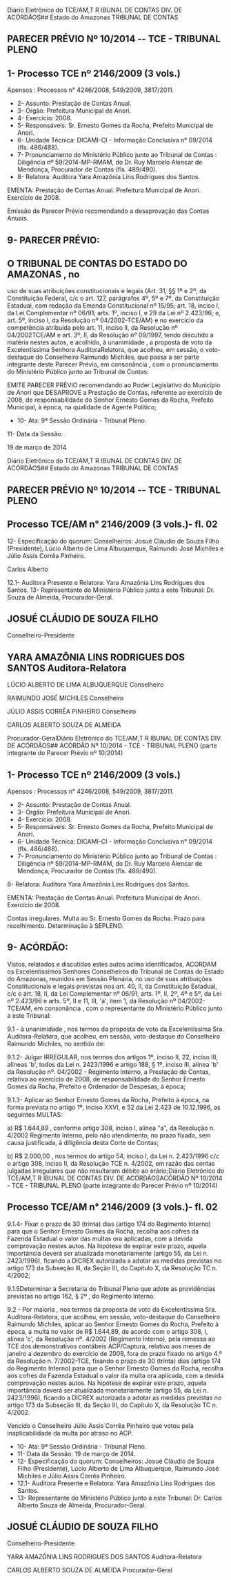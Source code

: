 Diário Eletrônico do TCE/AM,T R IBUNAL DE CONTAS DIV. DE ACÓRDÃOS## Estado do Amazonas TRIBUNAL DE CONTAS

## PARECER PRÉVIO Nº 10/2014 -- TCE - TRIBUNAL PLENO

## 1- Processo TCE nº 2146/2009 (3 vols.)

Apensos : Processos n° 4246/2008, 549/2009, 3817/2011.

- 2- Assunto: Prestação de Contas Anual.
- 3- Órgão: Prefeitura Municipal de Anori.
- 4- Exercício: 2008.
- 5- Responsáveis: Sr. Ernesto Gomes da Rocha, Prefeito Municipal de Anori.
- 6- Unidade Técnica: DICAMI-CI - Informação Conclusiva n° 09/2014 (fls. 486/488).
- 7- Pronunciamento do Ministério Público junto ao Tribunal de Contas : Diligência nº 59/2014-MP-RMAM,  do  Dr.  Ruy  Marcelo  Alencar  de  Mendonça,  Procurador  de  Contas (fls. 489/490).
- 8- Relatora: Auditora Yara Amazônia Lins Rodrigues dos Santos.

EMENTA: Prestação  de  Contas  Anual.  Prefeitura Municipal de Anori. Exercício de 2008.

Emissão de Parecer Prévio recomendando a desaprovação das Contas Anuais.

## 9- PARECER PRÉVIO:

## O TRIBUNAL DE CONTAS DO ESTADO DO AMAZONAS ,  no

uso  de  suas  atribuições  constitucionais  e  legais  (Art.  31,  §§  1º  e  2º,  da  Constituição Federal, c/c o art. 127, parágrafos 4º, 5º e 7º, da Constituição Estadual, com redação da Emenda Constitucional nº 15/95; art. 18, inciso I, da Lei Complementar nº 06/91; arts. 1º, inciso I, e 29 da Lei nº 2.423/96; e, art. 5º, inciso I, da Resolução nº 04/2002-TCE/AM) e no exercício da competência atribuída pelo art. 11, inciso II, da Resolução nº 04/2002TCE/AM e art. 3º, II, da Resolução nº 09/1997, tendo discutido a matéria nestes autos, e acolhido, à  unanimidade , a  proposta  de  voto  da  Excelentíssima  Senhora  AuditoraRelatora, que acolheu, em sessão, o voto-destaque do Conselheiro Raimundo  Michiles, que  passa  a  ser  parte  integrante  deste  Parecer  Prévio, em  consonância , com  o pronunciamento do Ministério Público junto ao Tribunal de Contas:

EMITE PARECER PRÉVIO recomendando ao Poder Legislativo do Município de Anori que DESAPROVE a Prestação de Contas, referente ao exercício de 2008, de responsabilidade do Senhor Ernesto Gomes da Rocha, Prefeito Municipal, à época, na qualidade de Agente Político;

- 10- Ata: 9ª Sessão Ordinária - Tribunal Pleno.

11- Data da Sessão:

19 de março de 2014.

Diário Eletrônico do TCE/AM,T R IBUNAL DE CONTAS DIV. DE ACÓRDÃOS## Estado do Amazonas TRIBUNAL DE CONTAS

## PARECER PRÉVIO Nº 10/2014 -- TCE - TRIBUNAL PLENO

## Processo TCE/AM n° 2146/2009 (3 vols.)- fl. 02

12- Especificação do quorum: Conselheiros: Josué Cláudio de Souza Filho (Presidente), Lúcio  Alberto  de  Lima  Albuquerque,  Raimundo  José  Michiles  e  Júlio  Assis  Corrêa Pinheiro.

Carlos  Alberto

12.1- Auditora Presente e Relatora: Yara Amazônia Lins Rodrigues dos Santos. 13-  Representante  do  Ministério  Público  junto  a  este Tribunal: Dr. Souza de Almeida, Procurador-Geral.

## JOSUÉ CLÁUDIO DE SOUZA FILHO

Conselheiro-Presidente

## YARA AMAZÔNIA LINS RODRIGUES DOS SANTOS Auditora-Relatora

LÚCIO ALBERTO DE LIMA ALBUQUERQUE Conselheiro

RAIMUNDO JOSÉ MICHILES Conselheiro

JÚLIO ASSIS CORRÊA PINHEIRO Conselheiro

CARLOS ALBERTO SOUZA DE ALMEIDA

Procurador-GeralDiário Eletrônico do TCE/AM,T R IBUNAL DE CONTAS DIV. DE ACÓRDÃOS## ACÓRDÃO Nº 10/2014 - TCE - TRIBUNAL PLENO (parte integrante do Parecer Prévio nº 10/2014)

## 1- Processo TCE nº 2146/2009 (3 vols.)

Apensos : Processos n° 4246/2008, 549/2009, 3817/2011.

- 2- Assunto: Prestação de Contas Anual.
- 3- Órgão: Prefeitura Municipal de Anori.
- 4- Exercício: 2008.
- 5- Responsáveis: Sr. Ernesto Gomes da Rocha, Prefeito Municipal de Anori.
- 6- Unidade Técnica: DICAMI-CI - Informação Conclusiva n° 09/2014 (fls. 486/488).
- 7- Pronunciamento do Ministério Público junto ao Tribunal de Contas :  Diligência  nº 59/2014-MP-RMAM, do Dr. Ruy Marcelo Alencar de Mendonça, Procurador de Contas (fls. 489/490).

8- Relatora: Auditora Yara Amazônia Lins Rodrigues dos Santos.

EMENTA: Prestação de Contas Anual. Prefeitura Municipal de Anori. Exercício de 2008.

Contas  irregulares.  Multa  ao  Sr.  Ernesto  Gomes da Rocha. Prazo para recolhimento. Determinação à SEPLENO.

## 9- ACÓRDÃO:

Vistos, relatados e  discutidos estes autos acima identificados,  ACORDAM os Excelentíssimos  Senhores  Conselheiros  do  Tribunal  de  Contas  do  Estado  do Amazonas,  reunidos  em  Sessão  Plenária,  no  uso  de suas  atribuições Constitucionais  e legais  previstas  nos  art.  40,  II, da  Constituição  Estadual,  c/c  o  art.  18,  II,  da  Lei Complementar nº 06/91, arts. 1º, II, 2º, 4º e 5º, da Lei nº 2.423/96 e arts. 5º, II e 11, III, 'a', item  1,  da  Resolução  nº  04/2002-TCE/AM, em  consonância ,  com  o  representante  do Ministério Público junto a este Tribunal:

9.1 - à unanimidade ,  nos  termos da proposta de voto da Excelentíssima Sra. Auditora-Relatora, que acolheu, em sessão, voto-destaque do Conselheiro Raimundo Michiles, no sentido de:

9.1.2- Julgar IRREGULAR, nos termos dos artigos 1º, inciso II, 22, inciso III,  alíneas  'b',  todos  da  Lei  n.  2423/1996  e  artigo  188,  §  1º,  inciso  III,  alínea  'b'  da Resolução nº. 04/2002 - Regimento Interno, a Prestação de Contas, relativa ao exercício de 2008, de responsabilidade do Senhor Ernesto  Gomes  da  Rocha, Prefeito e Ordenador de Despesas, à época;

9.1.3- Aplicar ao Senhor Ernesto Gomes da Rocha, Prefeito à época, na forma prevista no artigo 1º, inciso XXVI, e 52 da Lei 2.423 de 10.12.1996, as seguintes MULTAS:

a) R$  1.644,89 , conforme artigo 308, inciso I, alínea "a", da Resolução n. 4/2002  Regimento  Interno, pelo não  atendimento,  no  prazo  fixado, sem  causa justificada, à diligência desta Corte de Contas;

b) R$ 2.000,00 , nos termos do artigo 54, inciso I, da Lei n. 2.423/1996 c/c o artigo  308,  inciso  II,  da  Resolução  TCE  n.  4/2002,  em  razão  das  contas  julgadas irregulares que não resultaram débito ao erário;Diário Eletrônico do TCE/AM,T R IBUNAL DE CONTAS DIV. DE ACÓRDÃOSACÓRDÃO Nº 10/2014 - TCE - TRIBUNAL PLENO (parte integrante do Parecer Prévio nº 10/2014)

## Processo TCE/AM n° 2146/2009 (3 vols.)- fl. 02

9.1.4- Fixar o prazo de 30 (trinta) dias (artigo 174 do Regimento Interno) para que o Senhor Ernesto Gomes da Rocha, recolha aos cofres da Fazenda Estadual o valor das multas ora aplicadas, com a devida comprovação nestes autos. Na hipótese de expirar este prazo, aquela importância deverá ser atualizada monetariamente (artigo 55, da  Lei  n.  2423/1996),  ficando  a  DICREX  autorizada  a  adotar  as  medidas  previstas  no artigo 173 da Subseção III, da Seção III, do Capítulo X, da Resolução TC n. 4/2002;

9.1.5Determinar à Secretaria do Tribunal Pleno que adote as providências previstas no artigo 162, § 2º , do Regimento Interno.

9.2 - Por maioria , nos termos da proposta de voto da Excelentíssima Sra. Auditora-Relatora,  que  acolheu,  em  sessão,  voto-destaque  do  Conselheiro  Raimundo Michiles, aplicar ao Senhor Ernesto Gomes da Rocha, Prefeito à época, a multa no valor de R$  1.644,89, de  acordo  com  o  artigo  308,  I,  alínea  'c',  da  Resolução  nº.  4/2002 (Regimento Interno),  pela remessa ao TCE dos demonstrativos contábeis ACP/Captura, relativo aos meses de janeiro a dezembro do exercício de 2008, fora do prazo fixado no artigo 4.º da Resolução n. 7/2002-TCE, fixando o prazo de 30 (trinta) dias (artigo 174 do Regimento Interno) para que o Senhor Ernesto Gomes da Rocha, recolha aos cofres da Fazenda Estadual o valor da multa ora aplicada, com a devida comprovação nestes autos. Na hipótese de expirar este prazo, aquela importância deverá ser atualizada monetariamente (artigo 55, da Lei n. 2423/1996), ficando a DICREX autorizada a adotar as medidas  previstas  no  artigo  173  da  Subseção  III,  da  Seção  III,  do  Capítulo  X,  da Resolução TC n. 4/2002.

Vencido  o Conselheiro  Júlio Assis  Corrêa  Pinheiro que  votou  pela inaplicabilidade da multa por atraso no ACP.

- 10- Ata: 9ª Sessão Ordinária - Tribunal Pleno.
- 11- Data da Sessão: 19 de março de 2014.
- 12- Especificação do quorum: Conselheiros: Josué Cláudio de Souza Filho (Presidente), Lúcio Alberto de Lima Albuquerque, Raimundo José Michiles e Júlio Assis Corrêa Pinheiro.
- 12.1- Auditora Presente e Relatora: Yara Amazônia Lins Rodrigues dos Santos.
- 13-  Representante  do  Ministério  Público  junto  a  este  Tribunal: Dr. Carlos  Alberto Souza de Almeida, Procurador-Geral.

## JOSUÉ CLÁUDIO DE SOUZA FILHO

Conselheiro-Presidente

YARA AMAZÔNIA LINS RODRIGUES DOS SANTOS Auditora-Relatora

CARLOS ALBERTO SOUZA DE ALMEIDA Procurador-Geral